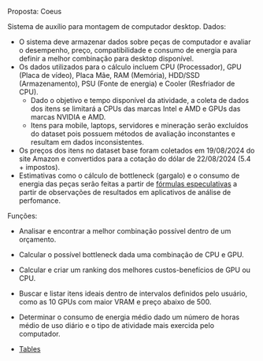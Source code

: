 Proposta: Coeus

Sistema de auxílio para montagem de computador desktop.
Dados:
- O sistema deve armazenar dados sobre peças de computador e avaliar o desempenho, preço, compatibilidade e consumo de energia para definir a melhor combinação para desktop disponível.
- Os dados utilizados para o cálculo incluem CPU (Processador), GPU (Placa de vídeo), Placa Mãe, RAM (Memória), HDD/SSD (Armazenamento), PSU (Fonte de energia) e Cooler (Resfriador de CPU).
    - Dado o objetivo e tempo disponível da atividade, a coleta de dados dos itens se limitará a CPUs das marcas Intel e AMD e GPUs das marcas NVIDIA e AMD.
    - Itens para mobile, laptops, servidores e mineração serão excluídos do dataset pois possuem métodos de avaliação inconstantes e resultam em dados inconsistentes.
- Os preços dos itens no dataset base foram coletados em 19/08/2024 do site Amazon e convertidos para a cotação do dólar de 22/08/2024 (5.4 + impostos).
- Estimativas como o cálculo de bottleneck (gargalo) e o consumo de energia das peças serão feitas a partir de [fórmulas especulativas](./data/jsons/functions.js) a partir de observações de resultados em aplicativos de análise de perfomance.

Funções:
- Analisar e encontrar a melhor combinação possível dentro de um orçamento.
- Calcular o possível bottleneck dada uma combinação de CPU e GPU.
- Calcular e criar um ranking dos melhores custos-benefícios de GPU ou CPU.
- Buscar e listar itens ideais dentro de intervalos definidos pelo usuário, como as 10 GPUs com maior VRAM e preço abaixo de 500.
- Determinar o consumo de energia médio dado um número de horas médio de uso diário e o tipo de atividade mais exercida pelo computador.

- [Tables](./data/tables.sql)
